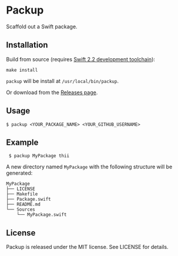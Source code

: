 # Packup

Scaffold out a Swift package.

## Installation

Build from source (requires [Swift 2.2 development toolchain](https://swift.org/download/#latest-development-snapshots)):

    make install

`packup` will be install at `/usr/local/bin/packup`.

Or download from the [Releases page](https://github.com/thii/packup/releases).

## Usage

    $ packup <YOUR_PACKAGE_NAME> <YOUR_GITHUB_USERNAME>

## Example

     $ packup MyPackage thii

A new directory named `MyPackage` with the following structure will be generated:

    MyPackage
    ├── LICENSE
    ├── Makefile
    ├── Package.swift
    ├── README.md
    └── Sources
        └── MyPackage.swift

## License
Packup is released under the MIT license. See LICENSE for details.
